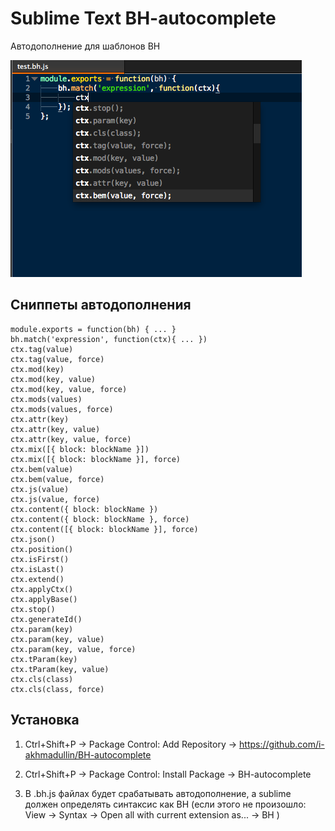 Sublime Text BH-autocomplete
===

Автодополнение для шаблонов BH

![Автодополнение для шаблонов BH](/bh.png "Автодополнение для шаблонов BH")

Cниппеты автодополнения
----------------------------------

    module.exports = function(bh) { ... }
    bh.match('expression', function(ctx){ ... })
    ctx.tag(value)
    ctx.tag(value, force)
    ctx.mod(key)
    ctx.mod(key, value)
    ctx.mod(key, value, force)
    ctx.mods(values)
    ctx.mods(values, force)
    ctx.attr(key)
    ctx.attr(key, value)
    ctx.attr(key, value, force)
    ctx.mix([{ block: blockName }])
    ctx.mix([{ block: blockName }], force)
    ctx.bem(value)
    ctx.bem(value, force)
    ctx.js(value)
    ctx.js(value, force)
    ctx.content({ block: blockName })
    ctx.content({ block: blockName }, force)
    ctx.content([{ block: blockName }], force)
    ctx.json()
    ctx.position()
    ctx.isFirst()
    ctx.isLast()
    ctx.extend()
    ctx.applyCtx()
    ctx.applyBase()
    ctx.stop()
    ctx.generateId()
    ctx.param(key)
    ctx.param(key, value)
    ctx.param(key, value, force)
    ctx.tParam(key)
    ctx.tParam(key, value)
    ctx.cls(class)
    ctx.cls(class, force)
    
Установка
----------------------------------

1. Ctrl+Shift+P → Package Control: Add Repository → https://github.com/i-akhmadullin/BH-autocomplete

2. Ctrl+Shift+P → Package Control: Install Package → BH-autocomplete

3. В .bh.js файлах будет срабатывать автодополнение, а sublime должен определять синтаксис как BH (если этого не произошло: View → Syntax → Open all with current extension as... → BH )
